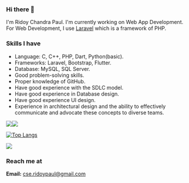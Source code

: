 ### Hi there 👋
I'm Ridoy Chandra Paul. I'm currently working on Web App Development. For Web Development, I use [Laravel](https://laravel.com) which is a framework of PHP.

### Skills I have
* Language: C, C++, PHP, Dart, Python(basic).
* Frameworks: Laravel, Bootstrap, Flutter.
* Database: MySQL, SQL Server.
* Good problem-solving skills.
* Proper knowledge of GitHub.
* Have good experience with the SDLC model.
* Have good experience in Database design.
* Have good experience UI design.
* Experience in architectural design and the ability to effectively communicate and advocate these concepts to diverse teams.

<div style="display: flex; flex-direction: row;">
    <a href="https://github.com/Ridoy-paul/github-readme-stats">
        <img align="center" src="https://github-readme-stats.vercel.app/api/top-langs/?username=Ridoy-paul" />
    </a>
    <a href="https://github.com/Ridoy-paul/github-readme-stats">
        <img align="center" src="https://github-readme-stats.vercel.app/api?username=Ridoy-paul&show_icons=true" />
    </a>
</div>


[![Top Langs](https://github-readme-stats.vercel.app/api/top-langs/?username=Ridoy-paul)](https://github.com/Ridoy-paul/github-readme-stats)

<picture>
  <source
    srcset="https://github-readme-stats.vercel.app/api?username=Ridoy-paul&show_icons=true&theme=dark"
    media="(prefers-color-scheme: light)"
  />
  <source
    srcset="https://github-readme-stats.vercel.app/api?username=Ridoy-paul&show_icons=true"
    media="(prefers-color-scheme: light), (prefers-color-scheme: no-preference)"
  />
  <img src="https://github-readme-stats.vercel.app/api?username=Ridoy-paul&show_icons=true" />
</picture>

### Reach me at
**Email:** cse.ridoypaul@gmail.com
